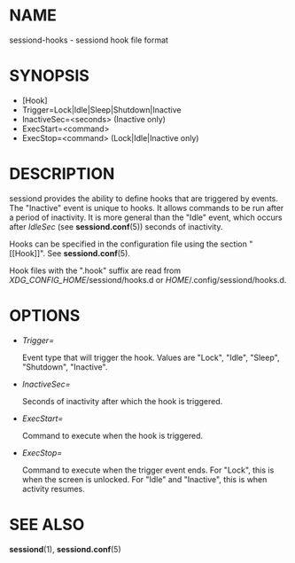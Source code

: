 # NAME

sessiond-hooks - sessiond hook file format

# SYNOPSIS

- \[Hook\]
- Trigger=Lock&#x7C;Idle&#x7C;Sleep&#x7C;Shutdown&#x7C;Inactive
- InactiveSec=&lt;seconds> (Inactive only)
- ExecStart=&lt;command>
- ExecStop=&lt;command> (Lock&#x7C;Idle&#x7C;Inactive only)

# DESCRIPTION

sessiond provides the ability to define hooks that are triggered by events.
The "Inactive" event is unique to hooks. It allows commands to be run after a
period of inactivity. It is more general than the "Idle" event, which occurs
after _IdleSec_ (see **sessiond.conf**(5)) seconds of inactivity.

Hooks can be specified in the configuration file using the section "\[\[Hook\]\]".
See **sessiond.conf**(5).

Hook files with the ".hook" suffix are read from
_XDG\_CONFIG\_HOME_/sessiond/hooks.d or _HOME_/.config/sessiond/hooks.d.

# OPTIONS

- _Trigger=_

    Event type that will trigger the hook. Values are "Lock", "Idle", "Sleep",
    "Shutdown", "Inactive".

- _InactiveSec=_

    Seconds of inactivity after which the hook is triggered.

- _ExecStart=_

    Command to execute when the hook is triggered.

- _ExecStop=_

    Command to execute when the trigger event ends. For "Lock", this is when the
    screen is unlocked. For "Idle" and "Inactive", this is when activity resumes.

# SEE ALSO

**sessiond**(1), **sessiond.conf**(5)
